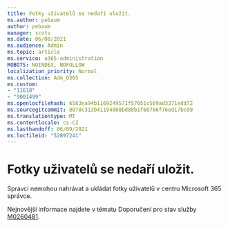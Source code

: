 ```yaml
---
title: Fotky uživatelů se nedaří uložit.
ms.author: pebaum
author: pebaum
manager: scotv
ms.date: 06/08/2021
ms.audience: Admin
ms.topic: article
ms.service: o365-administration
ROBOTS: NOINDEX, NOFOLLOW
localization_priority: Normal
ms.collection: Adm_O365
ms.custom:
- "11618"
- "9001499"
ms.openlocfilehash: 6583ea94b1169249571f57051c569ad3371edd72
ms.sourcegitcommit: 8878c313b41194808bd88b1f6b766f76ed17bc09
ms.translationtype: MT
ms.contentlocale: cs-CZ
ms.lasthandoff: 06/09/2021
ms.locfileid: "52897241"
---
```

# <a name="unable-to-save-user-photos"></a>Fotky uživatelů se nedaří uložit.

Správci nemohou nahrávat a ukládat fotky uživatelů v centru Microsoft 365 správce.

Nejnovější informace najdete v tématu Doporučení pro stav služby [M0260481](https://admin.microsoft.com/Adminportal/Home?source=applauncher#/servicehealth/advisories/:/alerts/MO260481).
